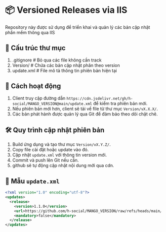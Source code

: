 # 📦 Versioned Releases via IIS

Repository này được sử dụng để triển khai và quản lý các bản cập nhật phần mềm thông qua IIS

## 📁 Cấu trúc thư mục

1. .gitignore # Bỏ qua các file không cần track
2. Version/ # Chứa các bản cập nhật phân theo version
3. update.xml # File mô tả thông tin phiên bản hiện tại

## 🔧 Cách hoạt động

1. Client truy cập đường dẫn `https://cdn.jsdelivr.net/gh/h-social/MANGO_VERSION@main/update.xml` để kiểm tra phiên bản mới.
2. Nếu phiên bản mới hơn, client sẽ tải về file từ thư mục `Version/vX.X.X/`.
3. Các bản phát hành được quản lý qua Git để đảm bảo theo dõi chặt chẽ.

## 🛠 Quy trình cập nhật phiên bản

1. Build ứng dụng và tạo thư mục `Version/vX.Y.Z/`.
2. Copy file cài đặt hoặc update vào đó.
3. Cập nhật `update.xml` với thông tin version mới.
4. Commit và push lên Git nếu cần.
5. github sẽ tự động cập nhật nội dung mới qua cdn.

## 🧾 Mẫu `update.xml`

```xml
<?xml version="1.0" encoding="utf-8"?>
<updates>
  <release>
    <version>1.1.0</version>
    <url>https://github.com/h-social/MANGO_VERSION/raw/refs/heads/main/Version/[version].zip</url>
    <mandatory>false</mandatory>
  </release>
</updates>
